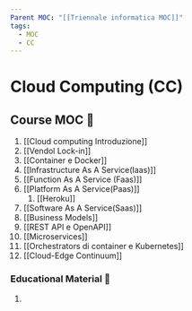 ```yaml
---
Parent MOC: "[[Triennale informatica MOC]]"
tags:
  - MOC
  - CC
---
```


# Cloud Computing (CC)

## Course MOC  📒
1. [[Cloud computing Introduzione]]
2. [[Vendol Lock-in]]
3. [[Container e Docker]]
4. [[Infrastructure As A Service(Iaas)]]
5. [[Function As A Service (Faas)]]
6. [[Platform As A Service(Paas)]]
	1. [[Heroku]]
7. [[Software As A Service(Saas)]]
8. [[Business Models]]
9. [[REST API e OpenAPI]]
10. [[Microservices]]
11. [[Orchestrators di container e Kubernetes]]
12. [[Cloud-Edge Continuum]]



### Educational Material 🧱
1. 
